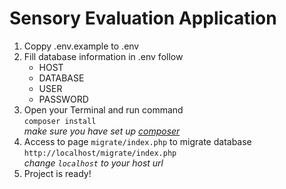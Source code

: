  # Sensory Evaluation Application
 1. Coppy .env.example to .env
 2. Fill database information in .env follow
	 - HOST
	 - DATABASE
	 - USER
	 - PASSWORD
3. Open your Terminal and run command<br/>
	`composer install`<br/>
	*make sure you have set up [composer](https://getcomposer.org/)*
4. Access to page `migrate/index.php` to migrate database<br/>
	`http://localhost/migrate/index.php`<br/>
	*change `localhost` to your host url*
5. Project is ready!
